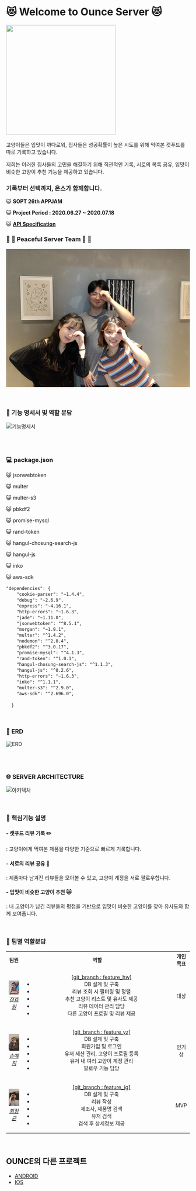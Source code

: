 # :heart_eyes_cat: Welcome to Ounce Server :heart_eyes_cat:

<img src="https://user-images.githubusercontent.com/45676906/86876305-602e1080-c11f-11ea-96b3-5732ecea5017.jpg" width="300" height="300">

고양이들은 입맛이 까다로워, 집사들은 성공확률이 높은 시도를 위해 먹여본 캣푸드를 따로 기록하고 있습니다. 

저희는 이러한 집사들의 고민을 해결하기 위해 직관적인 기록, 서로의 목록 공유, 입맛이 비슷한 고양이 추천 기능을 제공하고 있습니다.

### 기록부터 선택까지, 온스가 함께합니다.

:smiley_cat: <b>SOPT 26th APPJAM</b>

:smiley_cat: <b>Project Period : 2020.06.27 ~ 2020.07.18</b>

:smiley_cat: <b>[API Specification](https://github.com/We-are-Ounce/OUNCE_Server/wiki)</b>


### :rainbow: :unicorn: Peaceful Server Team :unicorn: :rainbow:
![단체사진](./ounce/img/단체사진.jpg)


<br>


### :open_file_folder: 기능 명세서 및 역할 분담

![기능명세서](https://user-images.githubusercontent.com/55784772/87778063-8feac000-c865-11ea-858b-ae2bfbae9c09.PNG)



<br>



<br>

### :computer: package.json

:smiley_cat: jsonwebtoken

:smiley_cat: multer

:smiley_cat: multer-s3

:smiley_cat: pbkdf2

:smiley_cat: promise-mysql

:smiley_cat: rand-token

:smiley_cat: hangul-chosung-search-js

:smiley_cat: hangul-js

:smiley_cat: inko

:smiley_cat: aws-sdk

```
"dependencies": {
    "cookie-parser": "~1.4.4",
    "debug": "~2.6.9",
    "express": "~4.16.1",
    "http-errors": "~1.6.3",
    "jade": "~1.11.0",
    "jsonwebtoken": "^8.5.1",
    "morgan": "~1.9.1",
    "multer": "^1.4.2",
    "nodemon": "^2.0.4",
    "pbkdf2": "^3.0.17",
    "promise-mysql": "^4.1.3",
    "rand-token": "^1.0.1",
    "hangul-chosung-search-js": "^1.1.3",
    "hangul-js": "^0.2.6",
    "http-errors": "~1.6.3",
    "inko": "^1.1.1",
    "multer-s3": "^2.9.0",
    "aws-sdk": "^2.696.0",

  }
```

<br>

### :crystal_ball: ERD 

![ERD](https://user-images.githubusercontent.com/55784772/87702220-18208500-c7d4-11ea-8e54-f83f972f1d83.PNG)


<br>

<br>

### :globe_with_meridians: SERVER ARCHITECTURE
![아키텍처](https://user-images.githubusercontent.com/55784772/87590633-10080d00-c722-11ea-9ec4-45d4ece0dbe9.PNG)

<br>


###  :paperclip: 핵심기능 설명


####  - 캣푸드 리뷰 기록 :pencil2:
: 고양이에게 먹여본 제품을 다양한 기준으로 빠르게 기록합니다.
 
 
####  - 서로의 리뷰 공유 :page_facing_up:  
: 제품마다 남겨진 리뷰들을 모아볼 수 있고, 고양이 계정을 서로 팔로우합니다.


####  - 입맛이 비슷한 고양이 추천  :cat:  
: 내 고양이가 남긴 리뷰들의 평점을 기반으로
입맛이 비슷한 고양이를 찾아 유사도와 함께 보여줍니다.


<br>


### :eyes: 팀별 역할분담

<table>
    <tr align="center">
        <td><B>팀원<B></td>
        <td width="200"><B>역할<B></td>
        <td><B>개인 목표<B></td>
    </tr>
    <tr align="center">
        <td>
            <img src="./ounce/img/효원.jpg" width="200">
            <br>
            <a href="https://github.com/Jeong-Hyowon"><I>정효원</I></a>
        </td>
        <td width="400">
            <ul>
                <a href="https://github.com/We-are-Ounce/OUNCE_Server/tree/feature_hw">[git_branch : feature_hw]</a>
                <li>DB 설계 및 구축</li>
                <li>리뷰 조회 시 필터링 및 정렬</li>
                <li>추천  고양이 리스트 및 유사도 제공</li>
                <li>리뷰 데이터 관리 담당</li>
                <li>다른 고양이 프로필 및 리뷰 제공</li>
            </ul>
        </td>
        <td>대상</td>
    </tr>
    <tr align="center">
        <td>
            <img src="./ounce/img/예지.jpg" width="200">
            <br>
            <a href="https://github.com/yezgoget"><I>손예지</I></a>
        </td>
        <td width="400">
            <ul>
                <a href="https://github.com/We-are-Ounce/OUNCE_Server/tree/feature_yz">[git_branch : feature_yz]</a>
                <li>DB 설계 및 구축</li>
                <li>회원가입 및 로그인</li>
                <li>유저 세션 관리, 고양이 프로필 등록</li>
                <li>유저 내 여러 고양이 계정 관리</li>
                <li>팔로우 기능 담당</li>
            </ul>
        </td>
        <td>인기상</td>
    </tr>
    <tr align="center">
        <td>
            <img src="./ounce/img/정균.jpg" width="200">
            <br>
            <a href="https://github.com/wjdrbs96"><I>최정균</I></a>
        </td>
        <td width="400">
            <ul>
                <a href="https://github.com/We-are-Ounce/OUNCE_Server/tree/feature_jg">[git_branch : feature_jg]</a>
                <li>DB 설계 및 구축</li>
                <li>리뷰 작성</li>
                <li>제조사, 제품명 검색</li>
                <li>유저 검색</li>
                <li>검색 후 상세정보 제공</li>
            </ul>
        </td>
        <td>MVP</td>
    </tr>
</table>
 
<br>

## OUNCE의 다른 프로젝트
* [ANDROID](https://github.com/We-are-Ounce/OUNCE_Android)
* [IOS](https://github.com/We-are-Ounce/OUNCE_iOS)
